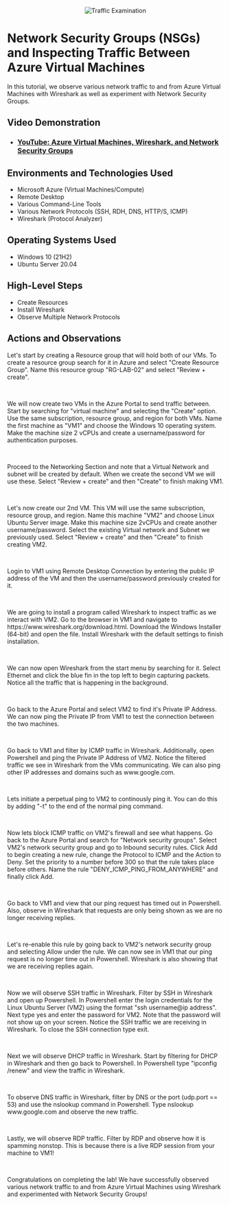 <p align="center">
<img src="https://i.imgur.com/Ua7udoS.png" alt="Traffic Examination"/>
</p>

<h1>Network Security Groups (NSGs) and Inspecting Traffic Between Azure Virtual Machines</h1>
In this tutorial, we observe various network traffic to and from Azure Virtual Machines with Wireshark as well as experiment with Network Security Groups. <br />


<h2>Video Demonstration</h2>

- ### [YouTube: Azure Virtual Machines, Wireshark, and Network Security Groups](https://www.youtube.com)

<h2>Environments and Technologies Used</h2>

- Microsoft Azure (Virtual Machines/Compute)
- Remote Desktop
- Various Command-Line Tools
- Various Network Protocols (SSH, RDH, DNS, HTTP/S, ICMP)
- Wireshark (Protocol Analyzer)

<h2>Operating Systems Used </h2>

- Windows 10 (21H2)
- Ubuntu Server 20.04

<h2>High-Level Steps</h2>

- Create Resources
- Install Wireshark
- Observe Multiple Network Protocols

<h2>Actions and Observations</h2>

<p>
Let's start by creating a Resource group that will hold both of our VMs. To create a resource group search for it in Azure and select "Create Resource Group". Name this resource group "RG-LAB-02" and select "Review + create".
</p>
<br />

<p>
We will now create two VMs in the Azure Portal to send traffic between. Start by searching for "virtual machine" and selecting the "Create" option. Use the same subscription, resource group, and region for both VMs. Name the first machine as "VM1" and choose the Windows 10 operating system. Make the machine size 2 vCPUs and create a username/password for authentication purposes.
</p>
<br />

<p>
Proceed to the Networking Section and note that a Virtual Network and subnet will be created by default. When we create the second VM we will use these. Select "Review + create" and then "Create" to finish making VM1.
</p>
<br />

<p>
Let's now create our 2nd VM. This VM will use the same subscription, resource group, and region. Name this machine "VM2" and choose Linux Ubuntu Server image. Make this machine size 2vCPUs and create another username/password. Select the existing Virtual network and Subnet we previously used. Select "Review + create" and then "Create" to finish creating VM2.
</p>
<br />

<p>
Login to VM1 using Remote Desktop Connection by entering the public IP address of the VM and then the username/password previously created for it.
</p>
<br />

<p>
We are going to install a program called Wireshark to inspect traffic as we interact with VM2. Go to the browser in VM1 and navigate to https://www.wireshark.org/download.html. Download the Windows Installer (64-bit) and open the file. Install Wireshark with the default settings to finish installation.
</p>
<br />

<p>
We can now open Wireshark from the start menu by searching for it. Select Ethernet and click the blue fin in the top left to begin capturing packets. Notice all the traffic that is happening in the background.
</p>
<br />

<p>
Go back to the Azure Portal and select VM2 to find it's Private IP Address. We can now ping the Private IP from VM1 to test the connection between the two machines.
</p>
<br />

<p>
Go back to VM1 and filter by ICMP traffic in Wireshark. Additionally, open Powershell and ping the Private IP Address of VM2. Notice the filtered traffic we see in Wireshark from the VMs communicating. We can also ping other IP addresses and domains such as www.google.com.
</p>
<br />

<p>
Lets initiate a perpetual ping to VM2 to continously ping it. You can do this by adding "-t" to the end of the normal ping command.
</p>
<br />

<p>
Now lets block ICMP traffic on VM2's firewall and see what happens. Go back to the Azure Portal and search for "Network security groups". Select VM2's network security group and go to Inbound security rules. Click Add to begin creating a new rule, change the Protocol to ICMP and the Action to Deny. Set the priority to a number before 300 so that the rule takes place before others. Name the rule "DENY_ICMP_PING_FROM_ANYWHERE" and finally click Add.
</p>
<br />

<p>
Go back to VM1 and view that our ping request has timed out in Powershell. Also, observe in Wireshark that requests are only being shown as we are no longer receiving replies.
</p>
<br />

<p>
Let's re-enable this rule by going back to VM2's network security group and selecting Allow under the rule. We can now see in VM1 that our ping request is no longer time out in Powershell. Wireshark is also showing that we are receiving replies again.
</p>
<br />

<p>
Now we will observe SSH traffic in Wireshark. Filter by SSH in Wireshark and open up Powershell. In Powershell enter the login credentials for the Linux Ubuntu Server (VM2) using the format "ssh username@ip address". Next type yes and enter the password for VM2. Note that the password will not show up on your screen. Notice the SSH traffic we are receiving in Wireshark. To close the SSH connection type exit.
</p>
<br />

<p>
Next we will observe DHCP traffic in Wireshark. Start by filtering for DHCP in Wireshark and then go back to Powershell. In Powershell type "ipconfig /renew" and view the traffic in Wireshark.
</p>
<br />

<p>
To observe DNS traffic in Wireshark, filter by DNS or the port (udp.port == 53) and use the nslookup command in Powershell. Type nslookup www.google.com and observe the new traffic.
</p>
<br />

<p>
Lastly, we will observe RDP traffic. Filter by RDP and observe how it is spamming nonstop. This is because there is a live RDP session from your machine to VM1!
</p>
<br />

<p>
Congratulations on completing the lab! We have successfully observed various network traffic to and from Azure Virtual Machines using Wireshark and experimented with Network Security Groups!
</p>
<br />
